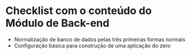 # Checklist com o conteúdo do Módulo de Back-end

- Normalização de banco de dados pelas três primeiras formas normais
- Configuração básica para construção de uma aplicação do zero

